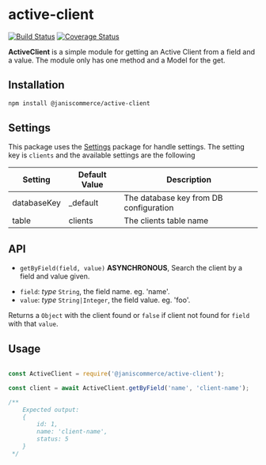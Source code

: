 # active-client

[![Build Status](https://travis-ci.org/janis-commerce/active-client.svg?branch=master)](https://travis-ci.org/janis-commerce/active-client)
[![Coverage Status](https://coveralls.io/repos/github/janis-commerce/active-client/badge.svg?branch=master)](https://coveralls.io/github/janis-commerce/active-client?branch=master)

**ActiveClient** is a simple module for getting an Active Client from a field and a value.
The module only has one method and a Model for the get.

## Installation

```bash
npm install @janiscommerce/active-client
```

## Settings
This package uses the [Settings](https://www.npmjs.com/package/@janiscommerce/settings) package for handle settings.
The setting key is `clients` and the available settings are the following

| Setting | Default Value | Description |
|--|--|--|
| databaseKey | _default | The database key from DB configuration |
| table | clients | The clients table name |


## API

* `getByField(field, value)` **ASYNCHRONOUS**, Search the client by a field and value given.

- `field`: *type* `String`, the field name. eg. 'name'.
- `value`: *type* `String|Integer`, the field value. eg. 'foo'.

Returns a `Object` with the client found or `false` if client not found for `field` with that `value`.

## Usage

```javascript

const ActiveClient = require('@janiscommerce/active-client');

const client = await ActiveClient.getByField('name', 'client-name');

/**
	Expected output:
	{
		id: 1,
		name: 'client-name',
		status: 5
	}
 */

```